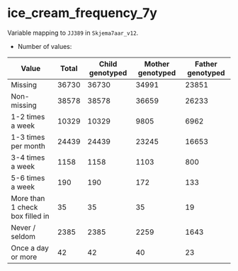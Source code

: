 # ice_cream_frequency_7y
Variable mapping to `JJ389` in `Skjema7aar_v12`.
- Number of values:

| Value | Total | Child genotyped | Mother genotyped | Father genotyped |
| ----- | ----- | --------------- | ---------------- | ---------------- |
| Missing | 36730 | 36730 | 34991 | 23851 |
| Non-missing | 38578 | 38578 | 36659 | 26233 |
| 1-2 times a week | 10329 | 10329 | 9805 |6962 |
| 1-3 times per month | 24439 | 24439 | 23245 |16653 |
| 3-4 times a week | 1158 | 1158 | 1103 |800 |
| 5-6 times a week | 190 | 190 | 172 |133 |
| More than 1 check box filled in | 35 | 35 | 35 |19 |
| Never / seldom | 2385 | 2385 | 2259 |1643 |
| Once a day or more | 42 | 42 | 40 |23 |



